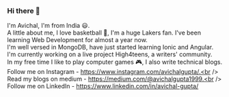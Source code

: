 ### Hi there 👋

<!--
**AvichalGupta/AvichalGupta** is a ✨ _special_ ✨ repository because its `README.md` (this file) appears on your GitHub profile.

Here are some ideas to get you started:

- 🔭 I’m currently working on ...
- 🌱 I’m currently learning ...
- 👯 I’m looking to collaborate on ...
- 🤔 I’m looking for help with ...
- 💬 Ask me about ...
- 📫 How to reach me: ...
- 😄 Pronouns: ...
- ⚡ Fun fact: ...
-->

 I'm Avichal, I'm from India :smiley:.<br />
 A little about me, I love basketball :basketball:, I'm a huge Lakers fan. I've been learning Web Development for almost a year now.<br />
 I'm well versed in MongoDB, have just started learning Ionic and Angular.<br />
 I'm currently working on a live project High4teens, a writers' community.<br />
 In my free time I like to play computer games :video_game:, I also write technical blogs.<br />
 Follow me on Instagram - https://www.instagram.com/avichalgupta/.<br />
 Read my blogs on medium - https://medium.com/@avichalgupta1999.<br />
 Follow me on LinkedIn - https://www.linkedin.com/in/avichal-gupta/
